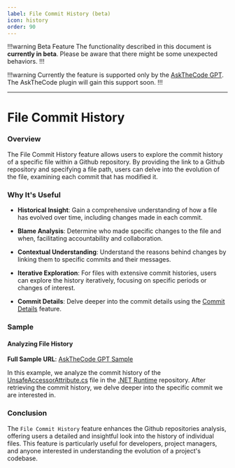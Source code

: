 ```yaml
---
label: File Commit History (beta)
icon: history
order: 90
---
```


!!!warning Beta Feature
The functionality described in this document is **currently in beta**. Please be aware that there might be some unexpected behaviors.
!!!

!!!warning
Currently the feature is supported only by the [AskTheCode GPT](https://chat.openai.com/g/g-3s6SJ5V7S-askthecode). The AskTheCode plugin will gain this support soon.
!!!

---

# File Commit History

### Overview

The File Commit History feature allows users to explore the commit history of a specific file within a Github repository. By providing the link to a Github repository and specifying a file path, users can delve into the evolution of the file, examining each commit that has modified it.

### Why It's Useful

- **Historical Insight**: Gain a comprehensive understanding of how a file has evolved over time, including changes made in each commit.

- **Blame Analysis**: Determine who made specific changes to the file and when, facilitating accountability and collaboration.

- **Contextual Understanding**: Understand the reasons behind changes by linking them to specific commits and their messages.

- **Iterative Exploration**: For files with extensive commit histories, users can explore the history iteratively, focusing on specific periods or changes of interest.

- **Commit Details**: Delve deeper into the commit details using the [Commit Details](/features/commits/commit-details) feature.

### Sample

#### Analyzing File History

**Full Sample URL**: [AskTheCode GPT Sample](https://chat.openai.com/share/d8b6586b-87c1-49e0-bca9-ffae146ef9aa)

In this example, we analyze the commit history of the [UnsafeAccessorAttribute.cs](https://github.com/dotnet/runtime/blob/main/src/libraries/System.Private.CoreLib/src/System/Runtime/CompilerServices/UnsafeAccessorAttribute.cs) file in the [.NET Runtime](https://github.com/dotnet/runtime) repository. After retrieving the commit history, we delve deeper into the specific commit we are interested in.

### Conclusion

The `File Commit History` feature enhances the Github repositories analysis, offering users a detailed and insightful look into the history of individual files. This feature is particularly useful for developers, project managers, and anyone interested in understanding the evolution of a project's codebase.
